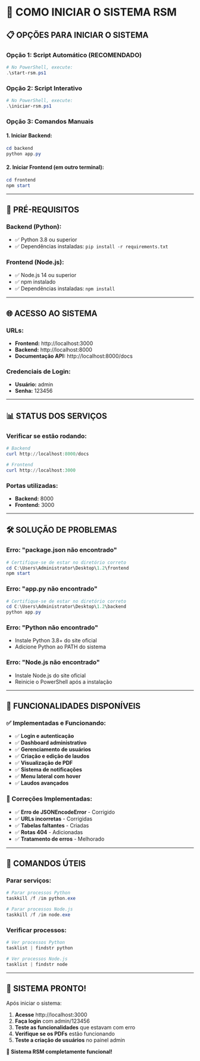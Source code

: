 # 🚀 **COMO INICIAR O SISTEMA RSM**

## 📋 **OPÇÕES PARA INICIAR O SISTEMA**

### **Opção 1: Script Automático (RECOMENDADO)**
```powershell
# No PowerShell, execute:
.\start-rsm.ps1
```

### **Opção 2: Script Interativo**
```powershell
# No PowerShell, execute:
.\iniciar-rsm.ps1
```

### **Opção 3: Comandos Manuais**

#### **1. Iniciar Backend:**
```powershell
cd backend
python app.py
```

#### **2. Iniciar Frontend (em outro terminal):**
```powershell
cd frontend
npm start
```

---

## 🔧 **PRÉ-REQUISITOS**

### **Backend (Python):**
- ✅ Python 3.8 ou superior
- ✅ Dependências instaladas: `pip install -r requirements.txt`

### **Frontend (Node.js):**
- ✅ Node.js 14 ou superior
- ✅ npm instalado
- ✅ Dependências instaladas: `npm install`

---

## 🌐 **ACESSO AO SISTEMA**

### **URLs:**
- **Frontend:** http://localhost:3000
- **Backend:** http://localhost:8000
- **Documentação API:** http://localhost:8000/docs

### **Credenciais de Login:**
- **Usuário:** admin
- **Senha:** 123456

---

## 📊 **STATUS DOS SERVIÇOS**

### **Verificar se estão rodando:**
```powershell
# Backend
curl http://localhost:8000/docs

# Frontend
curl http://localhost:3000
```

### **Portas utilizadas:**
- **Backend:** 8000
- **Frontend:** 3000

---

## 🛠️ **SOLUÇÃO DE PROBLEMAS**

### **Erro: "package.json não encontrado"**
```powershell
# Certifique-se de estar no diretório correto
cd C:\Users\Administrator\Desktop\1.2\frontend
npm start
```

### **Erro: "app.py não encontrado"**
```powershell
# Certifique-se de estar no diretório correto
cd C:\Users\Administrator\Desktop\1.2\backend
python app.py
```

### **Erro: "Python não encontrado"**
- Instale Python 3.8+ do site oficial
- Adicione Python ao PATH do sistema

### **Erro: "Node.js não encontrado"**
- Instale Node.js do site oficial
- Reinicie o PowerShell após a instalação

---

## 🎯 **FUNCIONALIDADES DISPONÍVEIS**

### **✅ Implementadas e Funcionando:**
- ✅ **Login e autenticação**
- ✅ **Dashboard administrativo**
- ✅ **Gerenciamento de usuários**
- ✅ **Criação e edição de laudos**
- ✅ **Visualização de PDF**
- ✅ **Sistema de notificações**
- ✅ **Menu lateral com hover**
- ✅ **Laudos avançados**

### **🔧 Correções Implementadas:**
- ✅ **Erro de JSONEncodeError** - Corrigido
- ✅ **URLs incorretas** - Corrigidas
- ✅ **Tabelas faltantes** - Criadas
- ✅ **Rotas 404** - Adicionadas
- ✅ **Tratamento de erros** - Melhorado

---

## 📝 **COMANDOS ÚTEIS**

### **Parar serviços:**
```powershell
# Parar processos Python
taskkill /f /im python.exe

# Parar processos Node.js
taskkill /f /im node.exe
```

### **Verificar processos:**
```powershell
# Ver processos Python
tasklist | findstr python

# Ver processos Node.js
tasklist | findstr node
```

---

## 🎉 **SISTEMA PRONTO!**

Após iniciar o sistema:
1. **Acesse** http://localhost:3000
2. **Faça login** com admin/123456
3. **Teste as funcionalidades** que estavam com erro
4. **Verifique se os PDFs** estão funcionando
5. **Teste a criação de usuários** no painel admin

**🚀 Sistema RSM completamente funcional!** 